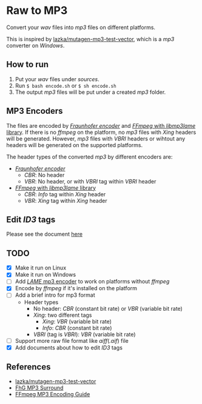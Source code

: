 # Raw to MP3

Convert your *wav* files into *mp3* files on different platforms.

This is inspired by [lazka/mutagen-mp3-test-vector][lazka],
which is a *mp3* converter on *Windows*.

## How to run

1. Put your *wav* files under *sources*.
2. Run `$ bash encode.sh` or `$ sh encode.sh`
3. The output *mp3* files will be put under a created *mp3* folder.

## MP3 Encoders
The files are encoded by [*Fraunhofer encoder*][fhg] and [*FFmpeg* with *libmp3lame* library][ffmpeg-libmp3lame]. If there is no *ffmpeg* on the platform, no *mp3* files with *Xing* headers will be generated. However, *mp3* files with *VBRI* headers or wihtout any headers will be generated on the supported platforms.

The header types of the converted *mp3* by different encoders are:
- [*Fraunhofer encoder*][fhg]
    - *CBR*: No header
    - *VBR*: No header, or with *VBRI* tag within *VBRI* header
- [*FFmpeg* with *libmp3lame* library][ffmpeg-libmp3lame]
    - *CBR*: *Info* tag within *Xing* header
    - *VBR*: *Xing* tag within *Xing* header

## Edit _ID3_ tags
Please see the document [here][id3tags]

## TODO
- [x] Make it run on Linux
- [x] Make it run on Windows
- [ ] Add [*LAME* mp3 encoder][lame] to work on platforms without *ffmpeg*
- [x] Encode by *ffmpeg* if it's installed on the platform
- [ ] Add a brief intro for mp3 format
    - Header types
        - No header: *CBR* (constant bit rate) or *VBR* (variable bit rate)
        - *Xing*: two different tags
            - *Xing*: *VBR* (variable bit rate)
            - *Info*: *CBR* (constant bit rate)
        - *VBRI* (tag is *VBRI*): *VBR* (variable bit rate)
- [ ] Support more raw file format like *aiff*(*.aif*) file
- [x] Add documents about how to edit _ID3_ tags

## References
- [lazka/mutagen-mp3-test-vector][lazka]
- [FhG MP3 Surround][fhg]
- [FFmpeg MP3 Encoding Guide][ffmpeg-libmp3lame]

[lazka]: https://github.com/lazka/mutagen-mp3-test-vector "lazka/mutagen-mp3-test-vector"
[fhg]: http://www.rarewares.org/rrw/fhgmp3s.php "FhG MP3 Surround"
[lame]: http://lame.sourceforge.net/ "LAME MP3 Encoder"
[ffmpeg]: https://www.ffmpeg.org/ "FFmpeg"
[ffmpeg-libmp3lame]: https://trac.ffmpeg.org/wiki/Encode/MP3 "FFmpeg MP3 Encoding Guide"

[id3tags]: documents/id3tags.md "ID3 Tags"